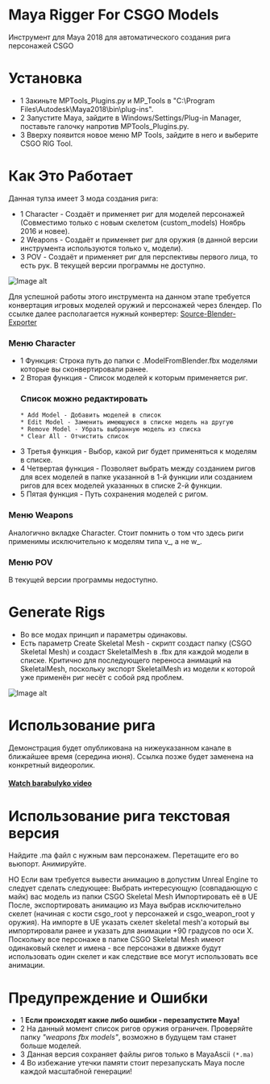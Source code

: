 # Maya Rigger For CSGO Models
Инструмент для Maya 2018 для автоматического создания рига персонажей CSGO

# Установка
- 1 Закиньте MPTools_Plugins.py и MP_Tools в "C:\Program Files\Autodesk\Maya2018\bin\plug-ins".
- 2 Запустите Мауа, зайдите в Windows/Settings/Plug-in Manager, поставьте галочку напротив MPTools_Plugins.py.
- 3 Вверху появится новое меню MP Tools, зайдите в него и выберите CSGO RIG Tool.

# Как Это Работает
Данная тулза имеет 3 мода создания рига:
  * 1 Character - Создаёт и применяет риг для моделей персонажей (Совместимо только с новым скелетом (custom_models) Ноябрь 2016 и новее).
  * 2 Weapons - Создаёт и применяет риг для оружия (в данной версии инструмента используются только v_ модели).
  * 3 POV - Создаёт и применяет риг для перспективы первого лица, то есть рук. В текущей версии программы не доступно. 
  
![Image alt](https://github.com/mpsterprod/Maya-CSGO-Rigger/raw/master/misc/tool.jpg)
  
Для успешной работы этого инструмента на данном этапе требуется конвертация игровых моделей оружий и персонажей через блендер.
По ссылке далее располагается нужный конвертер: [Source-Blender-Exporter](https://github.com/mpsterprod/Source-Blender-Exporter)
### Меню Character
- 1 Функция: Строка путь до папки с .ModelFromBlender.fbx моделями которые вы сконвертировали ранее.
- 2 Вторая функция - Список моделей к которым применяется риг.
  ### Список можно редактировать
  ```
  * Add Model - Добавить моделей в список 
  * Edit Model - Заменить имеющуюся в списке модель на другую
  * Remove Model - Убрать выбранную модель из списка
  * Clear All - Отчистить список
  ```
- 3 Третья функция - Выбор, какой риг будет применяться к моделям в списке.
- 4 Четвертая функция - Позволяет выбрать между созданием ригов для всех моделей в папке указанной в 1-й функции или созданием ригов для всех моделей указанных в списке 2-й функции. 
- 5 Пятая функция - Путь сохранения моделей с ригом.

### Меню Weapons
Аналогично вкладке Character.
Стоит помнить о том что здесь риги применимы исключительно к моделям типа v_, а не w_. 

### Меню POV 
В текущей версии программы недоступно. 

# Generate Rigs
+ Во все модах принцип и параметры одинаковы.
+ Есть параметр Create Skeletal Mesh - скрипт создаст папку (CSGO Skeletal Mesh) и создаст SkeletalMesh в .fbx для каждой модели в списке. Критично для последующего переноса анимаций на SkeletalMesh, поскольку экспорт SkeletalMesh из модели к которой уже применён риг несёт с собой ряд проблем.

![Image alt](https://github.com/mpsterprod/Maya-CSGO-Rigger/raw/master/misc/tool_generate.jpg)

# Использование рига
Демонстрация будет опубликована на нижеуказанном канале в ближайшее время (середина июня). Ссылка позже будет заменена на конкретный видеоролик.
#### [Watch barabulyko video](https://www.youtube.com/channel/UCXvI8JRMsskPQrpQoSLeeBA)

# Использование рига текстовая версия

Найдите .ma файл с нужным вам персонажем.
Перетащите его во вьюпорт.
Анимируйте.

НО
Если вам требуется вывести анимацию в допустим Unreal Engine то следует сделать следующее:
Выбрать интересующую (совпадающую с майк) вас модель из папки CSGO Skeletal Mesh
Импортировать её в UE
После, экспортировать анимацию из Maya выбрав исключительно скелет (начиная с кости csgo_root у персонажей и csgo_weapon_root у оружия). 
На импорте в UE указать скелет skeletal mesh'а который вы импортировали ранее и указать для анимации +90 градусов по оси X.
Поскольку все персонаже в папке CSGO Skeletal Mesh имеют одинаковый скелет и имена - все персонажи в движке будут использовать один скелет и как следствие все могут использовать все анимации.

# Предупреждение и Ошибки 
+ 1 **Если происходят какие либо ошибки - перезапустите Maya!**
+ 2 На данный момент список ригов оружия ограничен. Проверяйте папку *"weapons fbx models"*, возможно в будущем там станет больше моделей.
+ 3 Данная версия сохраняет файлы ригов только в MayaAscii ```(*.ma)```
+ 4 Во избежание утечки памяти стоит перезапускать Мауа после каждой масштабной генерации!
